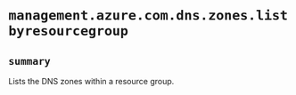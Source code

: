 # `management.azure.com.dns.zones.listbyresourcegroup`

## `summary`
Lists the DNS zones within a resource group.



